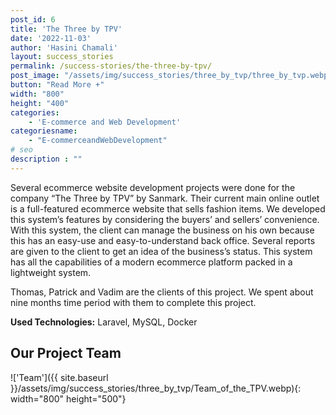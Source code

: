 ```yaml
---
post_id: 6
title: 'The Three by TPV'
date: '2022-11-03'
author: 'Hasini Chamali'
layout: success_stories
permalink: /success-stories/the-three-by-tpv/
post_image: "/assets/img/success_stories/three_by_tvp/three_by_tvp.webp"
button: "Read More +"
width: "800"
height: "400"
categories:
    - 'E-commerce and Web Development'
categoriesname:
    - "E-commerceandWebDevelopment"
# seo
description : ""
---
```

Several ecommerce website development projects were done for the company “The Three by TPV” by Sanmark. Their current main online outlet is a full-featured ecommerce website that sells fashion items. We developed this system’s features by considering the buyers’ and sellers’ convenience. With this system, the client can manage the business on his own because this has an easy-use and easy-to-understand back office. Several reports are given to the client to get an idea of the business’s status. This system has all the capabilities of a modern ecommerce platform packed in a lightweight system. 

Thomas, Patrick and Vadim are the clients of this project. We spent about nine months time period with them to complete this project.

**Used Technologies:**  Laravel, MySQL, Docker

## Our Project Team
!['Team']({{ site.baseurl }}/assets/img/success_stories/three_by_tvp/Team_of_the_TPV.webp){: width="800" height="500"}
